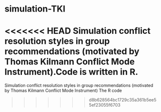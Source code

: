 # simulation-TKI
<<<<<<< HEAD
Simulation conflict resolution styles in group recommendations (motivated by Thomas Kilmann Conflict Mode Instrument).Code is written in R.
=======
Simulation conflict resolution styles in group recommendations (motivated by Thomas Kilmann Conflict Mode Instrument)
The R code
>>>>>>> d8b628564bc1729c35a361b5ee55ef23055f6703
